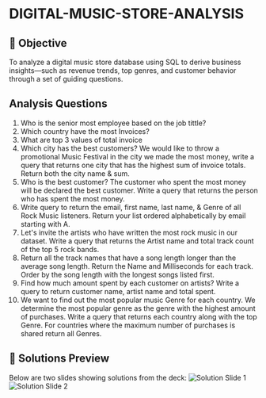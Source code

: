 # DIGITAL-MUSIC-STORE-ANALYSIS

## 🎯 Objective
To analyze a digital music store database using SQL to derive business insights—such as revenue trends, top genres, and customer behavior through a set of guiding questions.

## Analysis Questions
 1) Who is the senior most employee based on the job tittle?
 2) Which country have the most Invoices?
 3) What are top 3 values of total invoice
 4) Which city has the best customers? We would like to throw a promotional Music Festival in the city we made the most money, write a query that returns one city that has the highest sum of invoice totals. Return   both the city name & sum.
 5) Who is the best customer? The customer who spent the most money will be declared the best customer. Write a query that returns the person who has spent the most money.
 6) Write query to return the email, first name, last name, & Genre of all Rock Music listeners. Return your list ordered alphabetically by email starting with A.
 7) Let's invite the artists who have written the most rock music in our dataset. Write a query that returns the Artist name and total track count of the top 5 rock bands.
 8) Return all the track names that have a song length longer than the average song length. Return the Name and Milliseconds for each track. Order by the song length with the longest songs listed first.
 9) Find how much amount spent by each customer on artists? Write a query to return customer name, artist name and total spent.
10) We want to find out the most popular music Genre for each country. We determine the most popular genre as the genre with the highest amount of purchases. Write a query that returns each country along with the top Genre. For countries where the maximum number of purchases is shared return all Genres.

 ## 📄 Solutions Preview
Below are two slides showing solutions from the deck:
![Solution Slide 1](solution-deck/Solution-1.png)
![Solution Slide 2](solution-deck/Solution-2.png)


 



